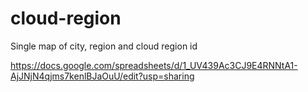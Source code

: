 # cloud-region
Single map of city, region and cloud region id


https://docs.google.com/spreadsheets/d/1_UV439Ac3CJ9E4RNNtA1-AjJNjN4qjms7kenlBJaOuU/edit?usp=sharing